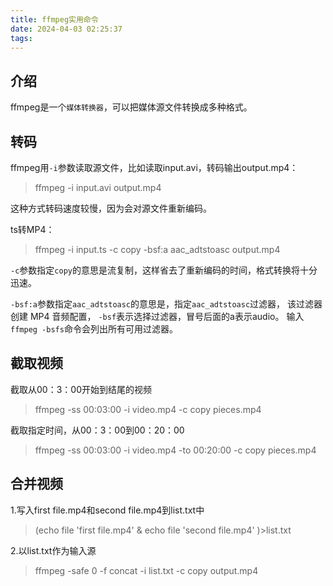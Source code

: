 ```yaml
---
title: ffmpeg实用命令
date: 2024-04-03 02:25:37
tags:
---
```

## 介绍
ffmpeg是一个`媒体转换器`，可以把媒体源文件转换成多种格式。

## 转码
ffmpeg用`-i`参数读取源文件，比如读取input.avi，转码输出output.mp4：

> ffmpeg -i input.avi output.mp4

这种方式转码速度较慢，因为会对源文件重新编码。

ts转MP4：
> ffmpeg -i input.ts -c copy -bsf:a aac_adtstoasc output.mp4

`-c`参数指定`copy`的意思是流复制，这样省去了重新编码的时间，格式转换将十分迅速。

`-bsf:a`参数指定`aac_adtstoasc`的意思是，指定`aac_adtstoasc`过滤器，
该过滤器创建 MP4 音频配置， `-bsf`表示选择过滤器，冒号后面的a表示audio。
输入`ffmpeg -bsfs`命令会列出所有可用过滤器。

## 截取视频
截取从00：3：00开始到结尾的视频
> ffmpeg -ss 00:03:00 -i video.mp4 -c copy pieces.mp4

截取指定时间，从00：3：00到00：20：00
> ffmpeg -ss 00:03:00 -i video.mp4 -to 00:20:00 -c copy pieces.mp4

## 合并视频
1.写入first file.mp4和second file.mp4到list.txt中
> (echo file 'first file.mp4' & echo file 'second file.mp4' )>list.txt

2.以list.txt作为输入源
> ffmpeg -safe 0 -f concat -i list.txt -c copy output.mp4
